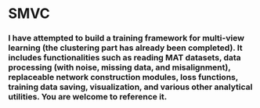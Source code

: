 # SMVC
### I have attempted to build a training framework for multi-view learning (the clustering part has already been completed). It includes functionalities such as reading MAT datasets, data processing (with noise, missing data, and misalignment), replaceable network construction modules, loss functions, training data saving, visualization, and various other analytical utilities. You are welcome to reference it.
